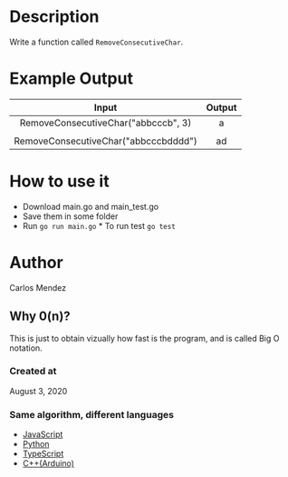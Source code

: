 # Description

Write a function called `RemoveConsecutiveChar`.

# Example Output

|                Input                 | Output |
| :----------------------------------: | :----: |
| RemoveConsecutiveChar("abbcccb", 3)  |   a    |
|                                      |        |
| RemoveConsecutiveChar("abbcccbdddd") |   ad   |

# How to use it

-   Download main.go and main_test.go
-   Save them in some folder
-   Run `go run main.go` \* To run test `go test`

# Author

Carlos Mendez

## Why 0(n)?

This is just to obtain vizually how fast is the program, and is called Big O notation.

### Created at

August 3, 2020

### Same algorithm, different languages

-   [JavaScript](https://github.com/cjairm/javascript/tree/master/Algorithms-JS/027_remove_consecutive_char)
-   [Python](https://github.com/cjairm/python/tree/master/Algoritms-Py/027_remove_consecutive_char)
-   [TypeScript](https://github.com/cjairm/typescript/tree/master/Algorithms-TS/027_remove_consecutive_char)
-   [C++(Arduino)](https://github.com/cjairm/arduino/tree/master/Algorithms-Cpp/027_remove_consecutive_char)
